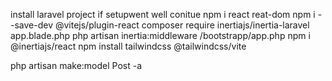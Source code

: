 install laravel project if setupwent well conitue
npm i react reat-dom
npm i --save-dev @vitejs/plugin-react
composer require inertiajs/inertia-laravel
app.blade.php
php artisan inertia:middleware
/bootstrapp/app.php
npm i @inertiajs/react
npm install tailwindcss @tailwindcss/vite


php artisan make:model Post -a